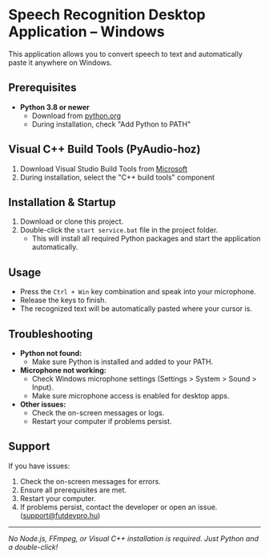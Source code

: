 # Speech Recognition Desktop Application – Windows

This application allows you to convert speech to text and automatically paste it anywhere on Windows.

## Prerequisites
- **Python 3.8 or newer**
  - Download from [python.org](https://www.python.org/downloads/)
  - During installation, check "Add Python to PATH"

## Visual C++ Build Tools (PyAudio-hoz)
1. Download Visual Studio Build Tools from [Microsoft](https://visualstudio.microsoft.com/downloads/)
2. During installation, select the "C++ build tools" component

## Installation & Startup
1. Download or clone this project.
2. Double-click the `start service.bat` file in the project folder.
   - This will install all required Python packages and start the application automatically.

## Usage
- Press the `Ctrl + Win` key combination and speak into your microphone.
- Release the keys to finish.
- The recognized text will be automatically pasted where your cursor is.

## Troubleshooting
- **Python not found:**
  - Make sure Python is installed and added to your PATH.
- **Microphone not working:**
  - Check Windows microphone settings (Settings > System > Sound > Input).
  - Make sure microphone access is enabled for desktop apps.
- **Other issues:**
  - Check the on-screen messages or logs.
  - Restart your computer if problems persist.

## Support
If you have issues:
1. Check the on-screen messages for errors.
2. Ensure all prerequisites are met.
3. Restart your computer.
4. If problems persist, contact the developer or open an issue. (support@futdevpro.hu)

---

*No Node.js, FFmpeg, or Visual C++ installation is required. Just Python and a double-click!* 
